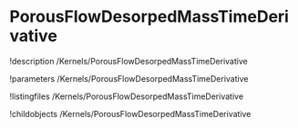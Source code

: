 <!-- MOOSE Documentation Stub: Remove this when content is added. -->

# PorousFlowDesorpedMassTimeDerivative
!description /Kernels/PorousFlowDesorpedMassTimeDerivative

!parameters /Kernels/PorousFlowDesorpedMassTimeDerivative

!listingfiles /Kernels/PorousFlowDesorpedMassTimeDerivative

!childobjects /Kernels/PorousFlowDesorpedMassTimeDerivative

